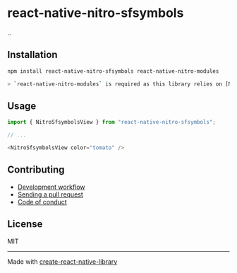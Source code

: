 # react-native-nitro-sfsymbols

..

## Installation


```sh
npm install react-native-nitro-sfsymbols react-native-nitro-modules

> `react-native-nitro-modules` is required as this library relies on [Nitro Modules](https://nitro.margelo.com/).
```


## Usage


```js
import { NitroSfsymbolsView } from "react-native-nitro-sfsymbols";

// ...

<NitroSfsymbolsView color="tomato" />
```


## Contributing

- [Development workflow](CONTRIBUTING.md#development-workflow)
- [Sending a pull request](CONTRIBUTING.md#sending-a-pull-request)
- [Code of conduct](CODE_OF_CONDUCT.md)

## License

MIT

---

Made with [create-react-native-library](https://github.com/callstack/react-native-builder-bob)
